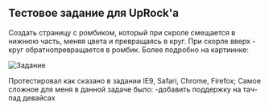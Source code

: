 ## Тестовое задание для UpRock'a ##

Создать страницу с ромбиком, который при скроле смещается в нижнюю часть, меняя цвета и превращаясь в круг.
При скорле вверх - круг обратнопревращается в ромбик.
Более подробно на картиинке:

![Задание](http://easy-import.ru/uprock/test.gif "Тестовое задание")

Протестировал как сказано в задании IE9, Safari, Chrome, Firefox;
Самое сложное для меня в данной задаче было:
-добавить поддержку на тач-пад девайсах


